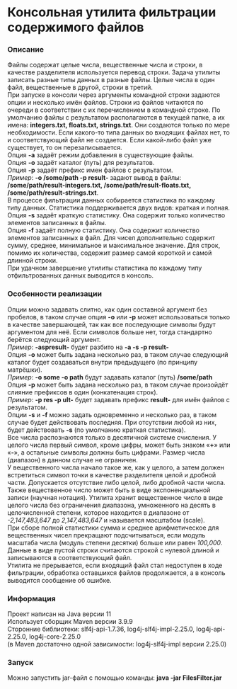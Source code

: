 #  Консольная утилита фильтрации содержимого файлов
### Описание
Файлы содержат целые числа, вещественные числа и строки, в качестве разделителя используется перевод
строки. Задача утилиты записать разные типы данных в разные файлы. Целые числа в один файл,
вещественные в другой, строки в третий.\
При запуске в консоли через аргументы командной строки задаются опции и несколько имён файлов.
Строки из файлов читаются по очереди в соответствии с их перечислением в командной строке.
По умолчанию файлы с результатом располагаются в текущей папке, а их имена: **integers.txt,
floats.txt, strings.txt**. Они создаются только по мере необходимости.
Если какого-то типа данных во входящих файлах нет, то и соответствующий файл не создается.
Если какой-либо файл уже существует, то он перезаписывается.\
Опция **-a** задаёт режим добавления в существующие файлы.\
Опция **-o** задаёт каталог (путь) для результатов.\
Опция **-p** задаёт префикс имен файлов с результатом.\
*Пример*: **-o /some/path -p result-** задают вывод в файлы: **/some/path/result-integers.txt,
/some/path/result-floats.txt, /some/path/result-strings.txt**.\
В процессе фильтрации данных собирается статистика по каждому типу данных. Статистика поддерживается
двух видов: краткая и полная.\
Опция **-s** задаёт краткую статистику. Она содержит только количество элементов записанных в файлы.\
Опция **-f** задаёт полную статистику. Она содержит количество элементов записанных в файл.
Для чисел дополнительно содержит сумму, среднее, минимальное и максимальное значение.
Для строк, помимо их количества, содержит размер самой короткой и самой длинной строки.\
При удачном завершение утилиты статистика по каждому типу отфильтрованных данных выводится
в консоль.
### Особенности реализации
Опции можно задавать слитно, как один составной аргумент без пробелов, в таком случае опция **-o** или
**-p** может использоваться только в качестве завершающей, так как все последующие символы будут
аргументом для неё. Если символов больше нет, тогда стандартно берётся следующий аргумент.\
*Пример*: **-aspresult-** будет разбито на **-a -s -p result-**\
Опция **-o** может быть задана несколько раз, в таком случае следующий каталог будет создаваться
внутри предыдущего (по принципу матрёшки).\
*Пример*: **-o some -o path** будут задавать каталог (путь) **/some/path**\
Опция **-p** может быть задана несколько раз, в таком случае произойдёт слияние префиксов в один
(конкатенация строк).\
*Пример*: **-p res -p ult-** будет задавать префикс **result-** для имён файлов с результатом.\
Опции **-s** и **-f** можно задать одновременно и несколько раз, в таком случае будет действовать
последняя. При отсутствии любой из них, будет действовать **-s** (по умолчанию краткая статистика).\
Все числа распознаются только в десятичной системе счисления.
У целого числа первый символ, кроме цифры, может быть знаком «**+**» или «**-**», а остальные символы
должны быть цифрами. Размер числа (диапазон) в данном случае не ограничен.\
У вещественного числа начало такое же, как у целого, а затем должен встретиться символ точки в качестве
разделителя целой и дробной части. Допускается отсутствие либо целой, либо дробной части числа.
Также вещественное число может быть в виде экспоненциальной записи (научная нотация).
Утилита хранит вещественное число в виде целого числа без ограничения диапазона, умноженного
на десять в целочисленной степени, которое находится в диапазоне от *-2,147,483,647* до *2,147,483,647* 
и называется масштабом (scale).\
При сборе полной статистики сумма и среднее арифметическое для вещественных чисел прекращают
подсчитываться, если модуль масштаба числа (модуль степени десятки) больше или равен *100,000*.\
Данные в виде пустой строки считаются строкой с нулевой длиной и записываются в соответствующий файл.\
Утилита не прерывается, если входящий файл стал недоступен в ходе фильтрации, обработка оставшихся
файлов продолжается, а в консоль выводится сообщение об ошибке.
### Информация
Проект написан на Java версии 11\
Использует сборщик Maven версии 3.9.9\
Сторонние библиотеки: slf4j-api-1.7.36, log4j-slf4j-impl-2.25.0, log4j-api-2.25.0, log4j-core-2.25.0\
(в Maven достаточно одной зависимости: log4j-slf4j-impl версии 2.25.0)
### Запуск
Можно запустить jar-файл с помощью команды: **java -jar FilesFilter.jar**
